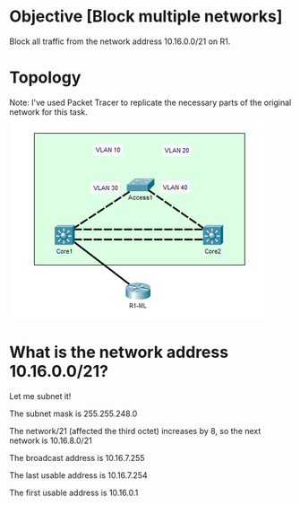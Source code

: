 # Objective [Block multiple networks]
Block all traffic from the network address 10.16.0.0/21 on R1. 

# Topology
Note: I've used Packet Tracer to replicate the necessary parts of the original network for this task.
![ACLs](/Images/ACL17a.png)

# What is the network address 10.16.0.0/21?
Let me subnet it!

The subnet mask is 255.255.248.0

The network/21 (affected the third octet) increases by 8, so the next network is 10.16.8.0/21

The broadcast address is 10.16.7.255

The last usable address is 10.16.7.254

The first usable address is 10.16.0.1


